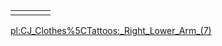 |     |     |     |     |
|-----|-----|-----|-----|
|     |     |     |     |

[pl:CJ\_Clothes%5CTattoos:\_Right\_Lower\_Arm\_(7)](/pl:CJ_Clothes%5CTattoos:_Right_Lower_Arm_(7).md "wikilink")
